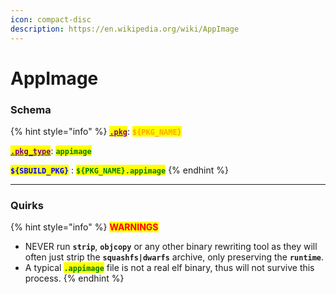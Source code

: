```yaml
---
icon: compact-disc
description: https://en.wikipedia.org/wiki/AppImage
---
```


# AppImage

### Schema

{% hint style="info" %}
[<mark style="color:purple;">**`.pkg`**</mark>](../../../sbuild/specification/2.pkg.md): <mark style="color:orange;">**`${PKG_NAME}`**</mark>

[<mark style="color:purple;">**`.pkg_type`**</mark>](../../../sbuild/specification/2.pkg.md): <mark style="color:green;">**`appimage`**</mark>

<mark style="color:blue;">**`${SBUILD_PKG}`**</mark> : <mark style="color:green;">**`${PKG_NAME}.appimage`**</mark>
{% endhint %}

***

### Quirks

{% hint style="info" %}
<mark style="color:red;">**WARNINGS**</mark>

* NEVER run **`strip`**, **`objcopy`** or any other binary rewriting tool as they will often just strip the **`squashfs|dwarfs`** archive, only preserving the **`runtime`**.
* A typical <mark style="color:green;">**`.appimage`**</mark> file is not a real elf binary, thus will not survive this process.
{% endhint %}
